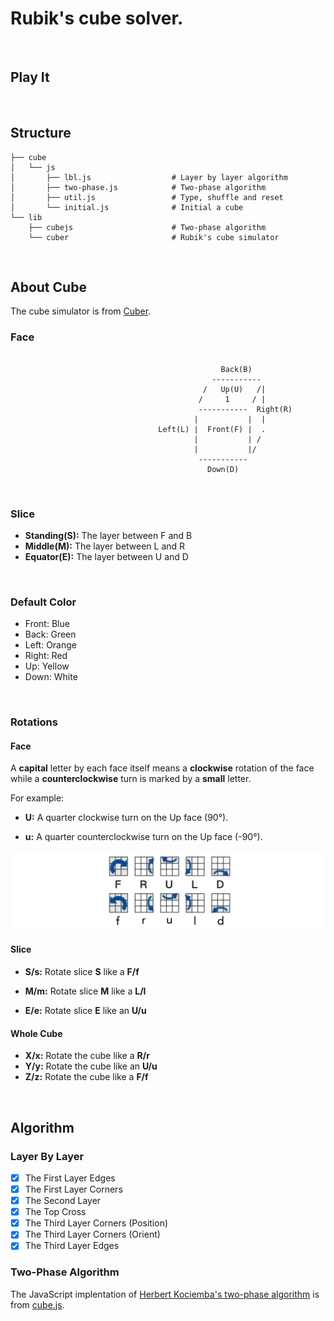 # Rubik's cube solver.

&nbsp;

## Play It




&nbsp;

## Structure

```
├── cube
│   └── js
│       ├── lbl.js                  # Layer by layer algorithm
│       ├── two-phase.js            # Two-phase algorithm
│       ├── util.js                 # Type, shuffle and reset
│       └── initial.js              # Initial a cube
└── lib
    ├── cubejs                      # Two-phase algorithm
    └── cuber                       # Rubik's cube simulator
```


&nbsp;

## About Cube

The cube simulator is from [Cuber](https://github.com/marklundin/cube).

### Face

```

                                               Back(B)
                                             -----------
                                           /   Up(U)   /|
                                          /     1     / |
                                          -----------  Right(R)
                                         |           |  |
                                 Left(L) |  Front(F) |  .
                                         |           | /
                                         |           |/
                                          -----------
                                            Down(D)
```


&nbsp;

### Slice

- **Standing(S):** The layer between F and B
- **Middle(M):** The layer between L and R
- **Equator(E):** The layer between U and D


&nbsp;

### Default Color

- Front: Blue
- Back: Green
- Left: Orange
- Right: Red
- Up: Yellow
- Down: White


&nbsp;

### Rotations

#### Face

A **capital** letter by each face itself means a **clockwise** rotation of the face while a **counterclockwise** turn is marked by a **small** letter.

For example:

- **U:** A quarter clockwise turn on the Up face (90°).

- **u:** A quarter counterclockwise turn on the Up face (-90°).

![twist](assets/twist.jpg)

#### Slice

- **S/s:** Rotate slice **S** like a **F/f**

- **M/m:** Rotate slice **M** like a **L/l**

- **E/e:** Rotate slice **E** like an **U/u**

#### Whole Cube

- **X/x:** Rotate the cube like a **R/r**
- **Y/y:** Rotate the cube like an **U/u**
- **Z/z:** Rotate the cube like a **F/f**


&nbsp;

## Algorithm

### Layer By Layer 

- [x] The First Layer Edges 
- [x] The First Layer Corners 
- [x] The Second Layer 
- [x] The Top Cross
- [x] The Third Layer Corners (Position) 
- [x] The Third Layer Corners (Orient) 
- [x] The Third Layer Edges 

### Two-Phase Algorithm

The JavaScript implentation of [Herbert Kociemba's two-phase algorithm](http://kociemba.org/cube.htm) is from [cube.js](https://github.com/ldez/cubejs).
